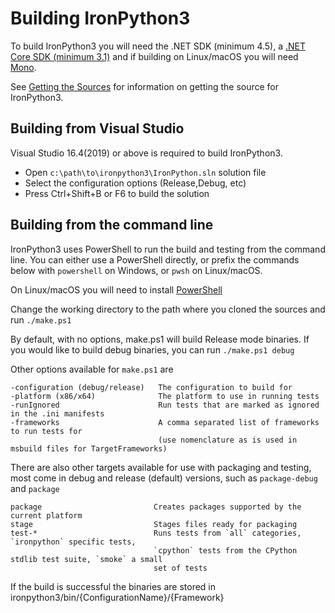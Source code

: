 # Building IronPython3

To build IronPython3 you will need the .NET SDK (minimum 4.5), a [.NET Core SDK (minimum 3.1)](https://dotnet.microsoft.com/download/visual-studio-sdks) and if building on Linux/macOS you will need [Mono](https://mono-project.com).

See [Getting the Sources](getting-the-sources.md) for information on getting the source for IronPython3.

## Building from Visual Studio

Visual Studio 16.4(2019) or above is required to build IronPython3.

 * Open `c:\path\to\ironpython3\IronPython.sln` solution file
 * Select the configuration options (Release,Debug, etc)
 * Press Ctrl+Shift+B or F6 to build the solution

## Building from the command line

IronPython3 uses PowerShell to run the build and testing from the command line. You can either use a PowerShell directly, or prefix the commands below with `powershell` on Windows, or `pwsh` on Linux/macOS. 

On Linux/macOS you will need to install [PowerShell](https://github.com/PowerShell/PowerShell/releases)

Change the working directory to the path where you cloned the sources and run `./make.ps1`

By default, with no options, make.ps1 will build Release mode binaries. If you would like to build debug binaries, you can run `./make.ps1 debug`

Other options available for `make.ps1` are

```
-configuration (debug/release)   The configuration to build for
-platform (x86/x64)              The platform to use in running tests
-runIgnored                      Run tests that are marked as ignored in the .ini manifests
-frameworks                      A comma separated list of frameworks to run tests for 
                                 (use nomenclature as is used in msbuild files for TargetFrameworks)
```

There are also other targets available for use with packaging and testing, most come in debug and release (default) versions, such as `package-debug` and `package`

```
package                         Creates packages supported by the current platform
stage                           Stages files ready for packaging
test-*                          Runs tests from `all` categories, `ironpython` specific tests, 
                                `cpython` tests from the CPython stdlib test suite, `smoke` a small
                                set of tests
```

If the build is successful the binaries are stored in ironpython3/bin/{ConfigurationName}/{Framework}
